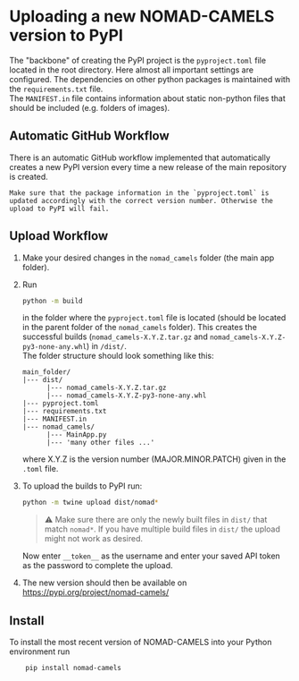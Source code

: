 # Uploading a new NOMAD-CAMELS version to PyPI
The "backbone" of creating the PyPI project is the `pyproject.toml` file located in the root directory. Here almost all important settings are configured. The dependencies on other python packages is maintained with the `requirements.txt` file. \
The `MANIFEST.in` file contains information about static non-python files that should be included (e.g. folders of images). 

## Automatic GitHub Workflow

There is an automatic GitHub workflow implemented that automatically creates a new PyPI version every time a new release of the main repository is created. 

```{attention}
Make sure that the package information in the `pyproject.toml` is updated accordingly with the correct version number. Otherwise the upload to PyPI will fail.
```

## Upload Workflow

1. Make your desired changes in the `nomad_camels` folder (the main app folder). 
2. Run 
   ```bash
   python -m build
   ``` 
   in the folder where the `pyproject.toml` file is located (should be located in the parent folder of the `nomad_camels` folder). This creates the successful builds (`nomad_camels-X.Y.Z.tar.gz` and `nomad_camels-X.Y.Z-py3-none-any.whl`) in `/dist/`.  \
   The folder structure should look something like this:
   ```
   main_folder/
   |--- dist/
         |--- nomad_camels-X.Y.Z.tar.gz
         |--- nomad_camels-X.Y.Z-py3-none-any.whl
   |--- pyproject.toml
   |--- requirements.txt
   |--- MANIFEST.in
   |--- nomad_camels/
         |--- MainApp.py
         |--- 'many other files ...' 
   ```
   where X.Y.Z is the version number (MAJOR.MINOR.PATCH) given in the `.toml` file. 
3. To upload the builds to PyPI run:
    ```bash
    python -m twine upload dist/nomad*
    ```

   > &#x26A0; Make sure there are only the newly built files in `dist/` that match `nomad*`. If you have multiple build files in `dist/` the upload might not work as desired.
   
   Now enter `__token__` as the username and enter your saved API token as the password to complete the upload.
4. The new version should then be available on https://pypi.org/project/nomad-camels/

## Install
To install the most recent version of NOMAD-CAMELS into your Python environment run
```bash
    pip install nomad-camels
``` 
